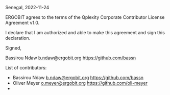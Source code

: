 Senegal, 2022-11-24

ERGOBIT agrees to the terms of the Qplexity Corporate Contributor License
Agreement v1.0.

I declare that I am authorized and able to make this agreement and sign this
declaration.

Signed,

Bassirou Ndaw b.ndaw@ergobit.org https://github.com/bassn

List of contributors:

* Bassirou Ndaw b.ndaw@ergobit.org https://github.com/bassn
* Oliver Meyer o.meyer@ergobit.org https://github.com/oli-meyer
* 

